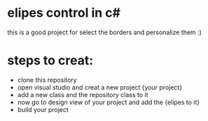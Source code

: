 # elipes control in c#
this is a good project for select the borders and personalize them :)

# steps to creat:
* clone this repository 
* open visual studio and creat a new project {your project}
* add a new class and the repository class to it
* now go to design view of your project and add the {elipes to it}
* build your project
